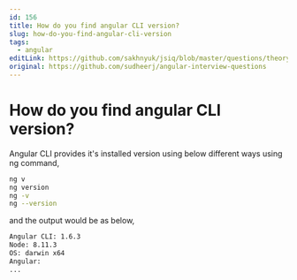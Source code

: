 ```yaml
---
id: 156
title: How do you find angular CLI version?
slug: how-do-you-find-angular-cli-version
tags:
  - angular
editLink: https://github.com/sakhnyuk/jsiq/blob/master/questions/theory/angular/156.md
original: https://github.com/sudheerj/angular-interview-questions
---
```


# How do you find angular CLI version?

Angular CLI provides it's installed version using below different ways using ng command,

```bash
ng v
ng version
ng -v
ng --version
```

and the output would be as below,

```bash
Angular CLI: 1.6.3
Node: 8.11.3
OS: darwin x64
Angular:
...
```